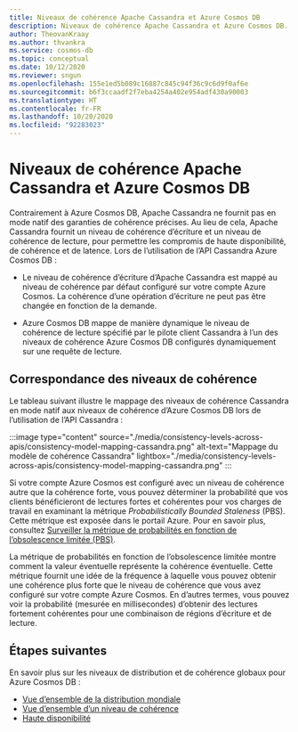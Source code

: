 ```yaml
---
title: Niveaux de cohérence Apache Cassandra et Azure Cosmos DB
description: Niveaux de cohérence Apache Cassandra et Azure Cosmos DB.
author: TheovanKraay
ms.author: thvankra
ms.service: cosmos-db
ms.topic: conceptual
ms.date: 10/12/2020
ms.reviewer: sngun
ms.openlocfilehash: 155e1ed5b089c16887c845c94f36c9c6d9f0af6e
ms.sourcegitcommit: b6f3ccaadf2f7eba4254a402e954adf430a90003
ms.translationtype: HT
ms.contentlocale: fr-FR
ms.lasthandoff: 10/20/2020
ms.locfileid: "92283023"
---
```

# <a name="apache-cassandra-and-azure-cosmos-db-consistency-levels"></a>Niveaux de cohérence Apache Cassandra et Azure Cosmos DB

Contrairement à Azure Cosmos DB, Apache Cassandra ne fournit pas en mode natif des garanties de cohérence précises. Au lieu de cela, Apache Cassandra fournit un niveau de cohérence d’écriture et un niveau de cohérence de lecture, pour permettre les compromis de haute disponibilité, de cohérence et de latence. Lors de l’utilisation de l’API Cassandra Azure Cosmos DB :

* Le niveau de cohérence d’écriture d’Apache Cassandra est mappé au niveau de cohérence par défaut configuré sur votre compte Azure Cosmos. La cohérence d’une opération d’écriture ne peut pas être changée en fonction de la demande.

* Azure Cosmos DB mappe de manière dynamique le niveau de cohérence de lecture spécifié par le pilote client Cassandra à l’un des niveaux de cohérence Azure Cosmos DB configurés dynamiquement sur une requête de lecture.

## <a name="mapping-consistency-levels"></a>Correspondance des niveaux de cohérence

Le tableau suivant illustre le mappage des niveaux de cohérence Cassandra en mode natif aux niveaux de cohérence d’Azure Cosmos DB lors de l’utilisation de l’API Cassandra :  

:::image type="content" source="./media/consistency-levels-across-apis/consistency-model-mapping-cassandra.png" alt-text="Mappage du modèle de cohérence Cassandra" lightbox="./media/consistency-levels-across-apis/consistency-model-mapping-cassandra.png" :::

Si votre compte Azure Cosmos est configuré avec un niveau de cohérence autre que la cohérence forte, vous pouvez déterminer la probabilité que vos clients bénéficieront de lectures fortes et cohérentes pour vos charges de travail en examinant la métrique *Probabilistically Bounded Staleness* (PBS). Cette métrique est exposée dans le portail Azure. Pour en savoir plus, consultez [Surveiller la métrique de probabilités en fonction de l’obsolescence limitée (PBS)](how-to-manage-consistency.md#monitor-probabilistically-bounded-staleness-pbs-metric).

La métrique de probabilités en fonction de l’obsolescence limitée montre comment la valeur éventuelle représente la cohérence éventuelle. Cette métrique fournit une idée de la fréquence à laquelle vous pouvez obtenir une cohérence plus forte que le niveau de cohérence que vous avez configuré sur votre compte Azure Cosmos. En d’autres termes, vous pouvez voir la probabilité (mesurée en millisecondes) d’obtenir des lectures fortement cohérentes pour une combinaison de régions d’écriture et de lecture.

## <a name="next-steps"></a>Étapes suivantes

En savoir plus sur les niveaux de distribution et de cohérence globaux pour Azure Cosmos DB :

* [Vue d’ensemble de la distribution mondiale](distribute-data-globally.md)
* [Vue d’ensemble d’un niveau de cohérence](consistency-levels.md)
* [Haute disponibilité](high-availability.md)
